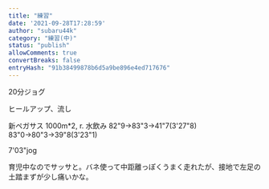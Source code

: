 ```yaml
---
title: "練習"
date: '2021-09-28T17:28:59'
author: "subaru44k"
category: "練習(中)"
status: "publish"
allowComments: true
convertBreaks: false
entryHash: "91b38499878b6d5a9be896e4ed717676"
---
```

20分ジョグ

ヒールアップ、流し

新ペガサス
1000m*2, r. 水飲み
82"9→83"3→41"7(3'27"8)
83"0→80"3→39"8(3'23"1)

7'03"jog

育児中なのでサッサと。バネ使って中距離っぽくうまく走れたが、接地で左足の土踏まずが少し痛いかな。
